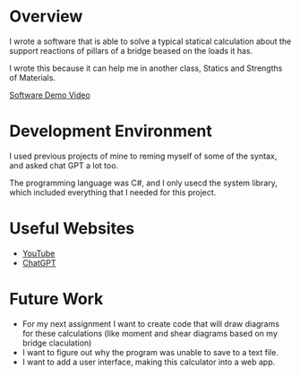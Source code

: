# Overview

I wrote a software that is able to solve a typical statical calculation about the support reactions of pillars of a bridge beased on the loads it has. 

I wrote this because it can help me in another class, Statics and Strengths of Materials.

[Software Demo Video](https://youtu.be/HzWIEIxq1TM)

# Development Environment

I used previous projects of mine to reming myself of some of the syntax, and asked chat GPT a lot too. 

The programming language was C#, and I only usecd the system library, which included everything that I needed for this project.

# Useful Websites


- [YouTube](https://youtube.com)
- [ChatGPT](https://chat.openai.com/)

# Future Work

- For my next assignment I want to create code that will draw diagrams for these calculations (like moment and shear diagrams based on my bridge claculation)
- I want to figure out why the program was unable to save to a text file.
- I want to add a user interface, making this calculator into a web app.